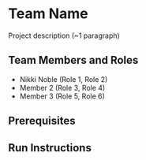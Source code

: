 # Team Name

Project description (~1 paragraph)

## Team Members and Roles

* Nikki Noble (Role 1, Role 2)
* Member 2 (Role 3, Role 4)
* Member 3 (Role 5, Role 6)

## Prerequisites

## Run Instructions
